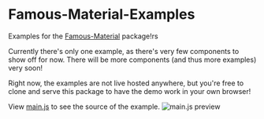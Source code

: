 Famous-Material-Examples
========================

Examples for the [Famous-Material](https://github.com/StephanBijzitter/Famous-Material) package!rs

Currently there's only one example, as there's very few components to show off for now. There will be more components (and thus more examples) very soon!

Right now, the examples are not live hosted anywhere, but you're free to clone and serve this package to have the demo work in your own browser!

View [main.js](https://github.com/StephanBijzitter/Famous-Material-Examples/blob/master/app/src/main.js) to see the source of the example.
![main.js preview](http://puu.sh/doJdO.png)
